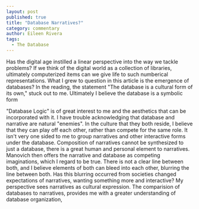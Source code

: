 ```yaml
---
layout: post
published: true
title: "Database Narratives?"
category: commentary
author: Eileen Rivera
tags: 
  - The Database
---
```


Has the digital age instilled a linear perspective into the way we tackle problems? If we think of the digital world as a collection of libraries, ultimately computerized items can we give life to such numberical representations. What I grew to question in this article is the emergence of databases? In the reading, the statement "The database is a cultural form of its own," stuck out to me. Ultimately I believe the database is a symbolic form

"Database Logic" is of great interest to me and the aesthetics that can be incorporated with it. I have trouble acknowledging that database and narrative are natural "enemies". In the culture that they both reside, I believe that they can play off each other, rather than compete for the same role. It isn't very one sided to me to group narratives and other interactive forms under the database. Composition of narratives cannot be synthesized to just a database, there is a great human and personal element to narratives. Manovich then offers the narrative and database as competing imaginations, which I regard to be true. There is not a clear line between both, and I believe elements of both can bleed into each other, blurring the line between both. Has this blurring occurred from societies changed expectations of narratives, wanting something more and interactive? My perspective sees narratives as cultural expression. The comparision of databases to narratives, provides me with a greater understanding of database organization,